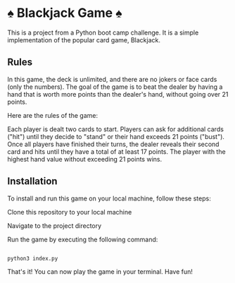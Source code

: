 # ♠️ Blackjack Game ♠️
This is a project from a Python boot camp challenge. It is a simple implementation of the popular card game, Blackjack.

## Rules
In this game, the deck is unlimited, and there are no jokers or face cards (only the numbers). The goal of the game is to beat the dealer by having a hand that is worth more points than the dealer's hand, without going over 21 points.

Here are the rules of the game:

Each player is dealt two cards to start.
Players can ask for additional cards ("hit") until they decide to "stand" or their hand exceeds 21 points ("bust").
Once all players have finished their turns, the dealer reveals their second card and hits until they have a total of at least 17 points.
The player with the highest hand value without exceeding 21 points wins.

## Installation

To install and run this game on your local machine, follow these steps:

Clone this repository to your local machine 

Navigate to the project directory


Run the game by executing the following command:

```

python3 index.py

```
That's it! You can now play the game in your terminal. Have fun!